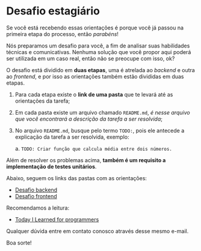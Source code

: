 # Desafio estagiário

Se você está recebendo essas orientações é porque você já passou na primeira etapa do processo, então *parabéns*!


Nós preparamos um desafio para você, a fim de analisar suas habilidades técnicas e comunicativas. Nenhuma solução que você propor aqui poderá ser utilizada em um caso real, então não se preocupe com isso, ok?


O desafio está dividido em **duas etapas**, uma é atrelada ao *backend* e outra ao *frontend*, e por isso as orientações também estão divididas em duas etapas.


1. Para cada etapa existe o **link de uma pasta** que te levará até as orientações da tarefa;

2. Em cada pasta existe um arquivo chamado `README.md`, *é nesse arquivo que você encontrará a descrição da tarefa a ser resolvida*;

3. No arquivo `README.md`, busque pelo termo `TODO:`, pois ele antecede a explicação da tarefa a ser resolvida, exemplo:

    a. `TODO: Criar função que calcula média entre dois números.`

Além de resolver os problemas acima, **também é um requisito a implementação de testes unitários**.

Abaixo, seguem os links das pastas com as orientações:
- [Desafio backend](backend/README.md)
- [Desafio frontend](frontend/README.md)

Recomendamos a leitura:
- [Today I Learned for programmers](https://tiloid.com/)

Qualquer dúvida entre em contato conosco através desse mesmo e-mail.

Boa sorte!